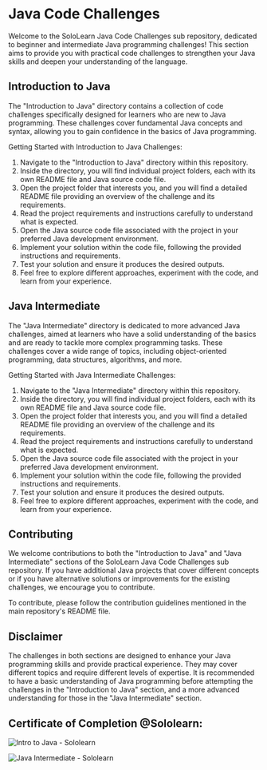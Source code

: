 # Java Code Challenges

Welcome to the SoloLearn Java Code Challenges sub repository, dedicated to beginner and intermediate Java programming challenges! This section aims to provide you with practical code challenges to strengthen your Java skills and deepen your understanding of the language.

## Introduction to Java

The "Introduction to Java" directory contains a collection of code challenges specifically designed for learners who are new to Java programming. These challenges cover fundamental Java concepts and syntax, allowing you to gain confidence in the basics of Java programming.

Getting Started with Introduction to Java Challenges:

1. Navigate to the "Introduction to Java" directory within this repository.
2. Inside the directory, you will find individual project folders, each with its own README file and Java source code file.
3. Open the project folder that interests you, and you will find a detailed README file providing an overview of the challenge and its requirements.
4. Read the project requirements and instructions carefully to understand what is expected.
5. Open the Java source code file associated with the project in your preferred Java development environment.
6. Implement your solution within the code file, following the provided instructions and requirements.
7. Test your solution and ensure it produces the desired outputs.
8. Feel free to explore different approaches, experiment with the code, and learn from your experience.

## Java Intermediate

The "Java Intermediate" directory is dedicated to more advanced Java challenges, aimed at learners who have a solid understanding of the basics and are ready to tackle more complex programming tasks. These challenges cover a wide range of topics, including object-oriented programming, data structures, algorithms, and more.

Getting Started with Java Intermediate Challenges:

1. Navigate to the "Java Intermediate" directory within this repository.
2. Inside the directory, you will find individual project folders, each with its own README file and Java source code file.
3. Open the project folder that interests you, and you will find a detailed README file providing an overview of the challenge and its requirements.
4. Read the project requirements and instructions carefully to understand what is expected.
5. Open the Java source code file associated with the project in your preferred Java development environment.
6. Implement your solution within the code file, following the provided instructions and requirements.
7. Test your solution and ensure it produces the desired outputs.
8. Feel free to explore different approaches, experiment with the code, and learn from your experience.

## Contributing

We welcome contributions to both the "Introduction to Java" and "Java Intermediate" sections of the SoloLearn Java Code Challenges sub repository. If you have additional Java projects that cover different concepts or if you have alternative solutions or improvements for the existing challenges, we encourage you to contribute.

To contribute, please follow the contribution guidelines mentioned in the main repository's README file.

## Disclaimer

The challenges in both sections are designed to enhance your Java programming skills and provide practical experience. They may cover different topics and require different levels of expertise. It is recommended to have a basic understanding of Java programming before attempting the challenges in the "Introduction to Java" section, and a more advanced understanding for those in the "Java Intermediate" section.

## Certificate of Completion @Sololearn:

![Intro to Java - Sololearn](https://github.com/AWESOME04/Sololearn-Code-Challenges/assets/102630199/7772b209-cc73-45cf-ab00-8886df2be83f)



![Java Intermediate - Sololearn](https://github.com/AWESOME04/Sololearn-Code-Challenges/assets/102630199/c9b62679-f58a-41cd-a341-1ea5ea28b9bc)

